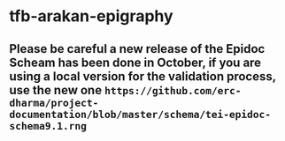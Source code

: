 # tfb-arakan-epigraphy

## Please be careful a new release of the Epidoc Scheam has been done in October, if you are using a local version for the validation process, use the new one  `https://github.com/erc-dharma/project-documentation/blob/master/schema/tei-epidoc-schema9.1.rng`
